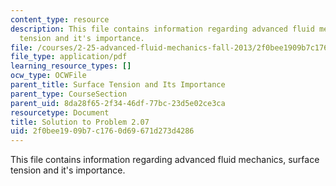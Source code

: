 ```yaml
---
content_type: resource
description: This file contains information regarding advanced fluid mechanics, surface
  tension and it's importance.
file: /courses/2-25-advanced-fluid-mechanics-fall-2013/2f0bee1909b7c1760d69671d273d4286_MIT2_25F13_Solution2.07.pdf
file_type: application/pdf
learning_resource_types: []
ocw_type: OCWFile
parent_title: Surface Tension and Its Importance
parent_type: CourseSection
parent_uid: 8da28f65-2f34-46df-77bc-23d5e02ce3ca
resourcetype: Document
title: Solution to Problem 2.07
uid: 2f0bee19-09b7-c176-0d69-671d273d4286
---
```

This file contains information regarding advanced fluid mechanics, surface tension and it's importance.

